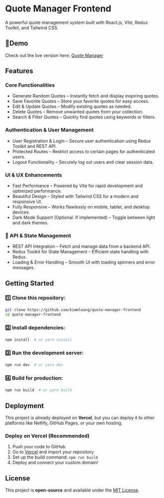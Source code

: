# Quote Manager Frontend
A powerful quote management system built with React.js, Vite, Redux Toolkit, and Tailwind CSS.

## 🔗Demo
Check out the live version here: [Quote Manager](https://quote-manager-frontend-544n.vercel.app)

## Features

### Core Functionalities
- Generate Random Quotes – Instantly fetch and display inspiring quotes.
- Save Favorite Quotes – Store your favorite quotes for easy access.
- Edit & Update Quotes – Modify existing quotes as needed.
- Delete Quotes – Remove unwanted quotes from your collection.
- Search & Filter Quotes – Quickly find quotes using keywords or filters.
### Authentication & User Management
- User Registration & Login – Secure user authentication using Redux Toolkit and REST API.
- Protected Routes – Restrict access to certain pages for authenticated users.
- Logout Functionality – Securely log out users and clear session data.
### UI & UX Enhancements
- Fast Performance – Powered by Vite for rapid development and optimized performance.
- Beautiful Design – Styled with Tailwind CSS for a modern and responsive UI.
- Fully Responsive – Works flawlessly on mobile, tablet, and desktop devices.
- Dark Mode Support (Optional: If implemented) – Toggle between light and dark themes.
### 📡 API & State Management
- REST API Integration – Fetch and manage data from a backend API.
- Redux Toolkit for State Management – Efficient state handling with Redux.
- Loading & Error Handling – Smooth UI with loading spinners and error messages.

## Getting Started

### 1️⃣ Clone this repository:

```bash
git clone https://github.com/kimmleang/quote-manager-frontend
cd quote-manager-frontend
```

### 2️⃣ Install dependencies:

```bash
npm install  # or yarn install
```

### 3️⃣ Run the development server:

```bash
npm run dev  # or yarn dev
```

### 4️⃣ Build for production:

```bash
npm run build  # or yarn build
```

## Deployment

This project is already deployed on **Vercel**, but you can deploy it to other platforms like Netlify, GitHub Pages, or your own hosting.

### Deploy on Vercel (Recommended)

1. Push your code to GitHub
2. Go to [Vercel](https://vercel.com/) and import your repository
3. Set up the build command: `npm run build`
4. Deploy and connect your custom domain!

## License

This project is **open-source** and available under the [MIT License](LICENSE).

